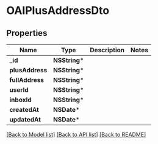 # OAIPlusAddressDto

## Properties
Name | Type | Description | Notes
------------ | ------------- | ------------- | -------------
**_id** | **NSString*** |  | 
**plusAddress** | **NSString*** |  | 
**fullAddress** | **NSString*** |  | 
**userId** | **NSString*** |  | 
**inboxId** | **NSString*** |  | 
**createdAt** | **NSDate*** |  | 
**updatedAt** | **NSDate*** |  | 

[[Back to Model list]](../README#documentation-for-models) [[Back to API list]](../README#documentation-for-api-endpoints) [[Back to README]](../README)


